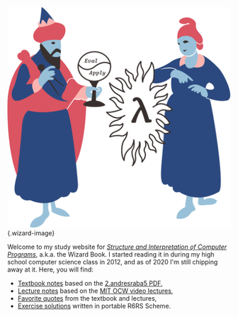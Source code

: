 ![](assets/wizard.svg){.wizard-image}

Welcome to my study website for [_Structure and Interpretation of Computer Programs_][sicp], a.k.a. the Wizard Book. I started reading it in during my high school computer science class in 2012, and as of 2020 I'm still chipping away at it. Here, you will find:

- [Textbook notes](textbook.html) based on the [2.andresraba5 PDF][pdf],
- [Lecture notes](lecture.html) based on the [MIT OCW video lectures][lectures],
- [Favorite quotes](quote.html) from the textbook and lectures,
- [Exercise solutions](https://github.com/mk12/sicp) written in portable R6RS Scheme.

[sicp]: https://mitpress.mit.edu/sites/default/files/sicp/index.html
[pdf]: https://github.com/sarabander/sicp-pdf
[lectures]: https://ocw.mit.edu/courses/electrical-engineering-and-computer-science/6-001-structure-and-interpretation-of-computer-programs-spring-2005/video-lectures/
